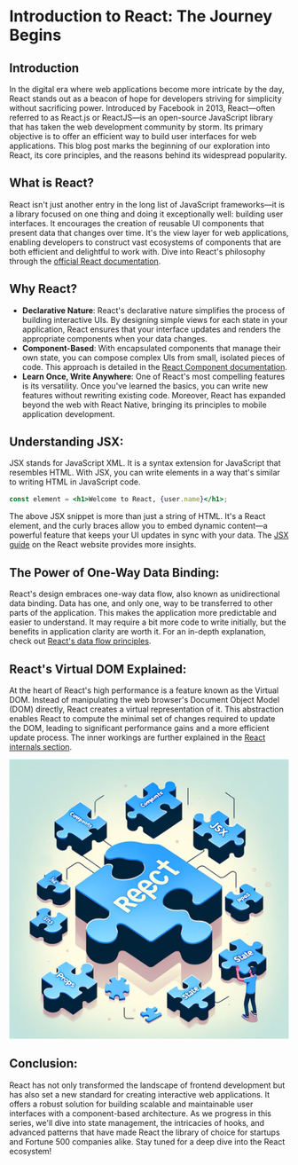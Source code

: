 # Introduction to React: The Journey Begins

## Introduction

In the digital era where web applications become more intricate by the day, React stands out as a beacon of hope for developers striving for simplicity without sacrificing power. Introduced by Facebook in 2013, React—often referred to as React.js or ReactJS—is an open-source JavaScript library that has taken the web development community by storm. Its primary objective is to offer an efficient way to build user interfaces for web applications. This blog post marks the beginning of our exploration into React, its core principles, and the reasons behind its widespread popularity.

## What is React?

React isn't just another entry in the long list of JavaScript frameworks—it is a library focused on one thing and doing it exceptionally well: building user interfaces. It encourages the creation of reusable UI components that present data that changes over time. It's the view layer for web applications, enabling developers to construct vast ecosystems of components that are both efficient and delightful to work with. Dive into React's philosophy through the [official React documentation](https://reactjs.org/docs/getting-started.html).

## Why React?

- **Declarative Nature**: React's declarative nature simplifies the process of building interactive UIs. By designing simple views for each state in your application, React ensures that your interface updates and renders the appropriate components when your data changes.
- **Component-Based**: With encapsulated components that manage their own state, you can compose complex UIs from small, isolated pieces of code. This approach is detailed in the [React Component documentation](https://reactjs.org/docs/components-and-props.html).
- **Learn Once, Write Anywhere**: One of React's most compelling features is its versatility. Once you've learned the basics, you can write new features without rewriting existing code. Moreover, React has expanded beyond the web with React Native, bringing its principles to mobile application development.

## Understanding JSX:

JSX stands for JavaScript XML. It is a syntax extension for JavaScript that resembles HTML. With JSX, you can write elements in a way that's similar to writing HTML in JavaScript code.

```jsx
const element = <h1>Welcome to React, {user.name}</h1>;
```

The above JSX snippet is more than just a string of HTML. It's a React element, and the curly braces allow you to embed dynamic content—a powerful feature that keeps your UI updates in sync with your data. The [JSX guide](https://reactjs.org/docs/introducing-jsx.html) on the React website provides more insights.

## The Power of One-Way Data Binding:

React's design embraces one-way data flow, also known as unidirectional data binding. Data has one, and only one, way to be transferred to other parts of the application. This makes the application more predictable and easier to understand. It may require a bit more code to write initially, but the benefits in application clarity are worth it. For an in-depth explanation, check out [React's data flow principles](https://reactjs.org/docs/thinking-in-react.html).

## React's Virtual DOM Explained:

At the heart of React's high performance is a feature known as the Virtual DOM. Instead of manipulating the web browser's Document Object Model (DOM) directly, React creates a virtual representation of it. This abstraction enables React to compute the minimal set of changes required to update the DOM, leading to significant performance gains and a more efficient update process. The inner workings are further explained in the [React internals section](https://reactjs.org/docs/faq-internals.html).

![React Blog Image](../images/react_blog_1.png)

## Conclusion:

React has not only transformed the landscape of frontend development but has also set a new standard for creating interactive web applications. It offers a robust solution for building scalable and maintainable user interfaces with a component-based architecture. As we progress in this series, we'll dive into state management, the intricacies of hooks, and advanced patterns that have made React the library of choice for startups and Fortune 500 companies alike. Stay tuned for a deep dive into the React ecosystem!
